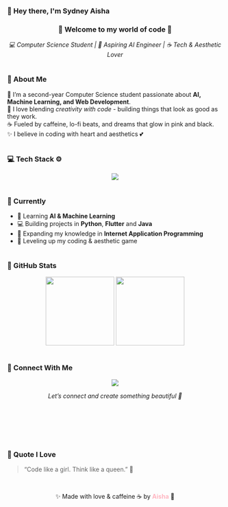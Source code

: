 <!-- 🌸 My Improved GitHub Profile 🌸 -->

<!--
<p align="center">
  <img src="banner.png" width="800px" alt="Aisha Banner"/>
</p>
-->
### 🩷 Hey there, I'm Sydney Aisha

<h3 align="center">🌸 Welcome to my world of code 🌙</h3>
<!-- <h4 align="center"><i>✨ the intersection between creativity and code ✨</i></h4> -->

<p align="center">
  <em>💻 Computer Science Student | 🌷 Aspiring AI Engineer | ☕ Tech & Aesthetic Lover</em>
</p>

<p align="center">
  <img src="https://github.com/andreasbm/readme/raw/master/assets/lines/rainbow.png" width="100%" height="2px" alt="sparkle divider"/>
</p>


### 🖤 About Me  
🌸 I’m a second-year Computer Science student passionate about **AI, Machine Learning, and Web Development**.  
🌙 I love blending _creativity with code_ - building things that look as good as they work.  
☕ Fueled by caffeine, lo-fi beats, and dreams that glow in pink and black.  
✨ I believe in coding with heart and aesthetics 💕  

<p align="center">
  <img src="https://github.com/andreasbm/readme/raw/master/assets/lines/rainbow.png" width="100%" height="2px" alt="sparkle divider"/>
</p>


### 💻 Tech Stack ⚙️
<p align="center">
  <img src="https://skillicons.dev/icons?i=c,python,java,html,css,js,git,github,postgresql,cpp" />
</p>

<p align="center">
  <img src="https://github.com/andreasbm/readme/raw/master/assets/lines/rainbow.png" width="100%" height="2px" alt="sparkle divider"/>
</p>


### 🌸 Currently  
- 🌱 Learning **AI & Machine Learning**  
- 💻 Building projects in **Python**, **Flutter** and **Java**  
- 🧠 Expanding my knowledge in **Internet Application Programming**  
- 🎯 Leveling up my coding & aesthetic game

<p align="center">
  <img src="https://github.com/andreasbm/readme/raw/master/assets/lines/rainbow.png" width="100%" height="2px" alt="sparkle divider"/>
</p>


### 🌙 GitHub Stats  
<p align="center">
  <img src="https://github-readme-stats.vercel.app/api?username=syd-xo&show_icons=true&theme=tokyonight&title_color=ffb6c1&icon_color=ffb6c1&text_color=cfcfcf&bg_color=000000" height="160" />
  <img src="https://github-readme-streak-stats.herokuapp.com/?user=syd-xo&theme=tokyonight_duo&background=000000&ring=ffb6c1&fire=ffb6c1&currStreakLabel=ffb6c1" height="160" />
</p>

<p align="center">
  <img src="https://github.com/andreasbm/readme/raw/master/assets/lines/rainbow.png" width="100%" height="2px" alt="sparkle divider"/>
</p>


### 💌 Connect With Me  
<p align="center">
  <a href="mailto:sydneyaisha4@gmail.com">
    <img src="https://img.shields.io/badge/Email-FFB6C1?style=for-the-badge&logo=gmail&logoColor=000000" />
  </a>

  <p align="center"><i>Let’s connect and create something beautiful 💌</i></p>

  
  <!--
  <a href="https://linkedin.com/in/myprofile">
  <img src="https://img.shields.io/badge/LinkedIn-000000?style=for-the-badge&logo=linkedin&logoColor=ffb6c1"/>
  </a>
-->
  
</p>

<br>

<p align="center">
  <img src="https://github.com/andreasbm/readme/raw/master/assets/lines/rainbow.png" width="100%" height="2px" alt="sparkle divider"/>
</p>

<br>
<br>

### 🌷 Quote I Love  
> “Code like a girl. Think like a queen.” 👑  

<br>

<p align="center">✨ Made with love & caffeine ☕ by <strong style="color:#ffb6c1;">Aisha</strong> 🌸</p>
